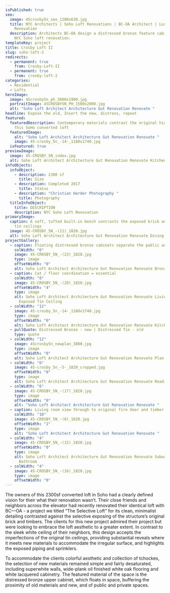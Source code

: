 ```yaml
---
isPublished: true
seo:
  image: 45crosby5n_seo_1200x630.jpg
  title: NYC Architects | Soho Loft Renovations | BC-OA Architect | Luxury Loft
    Renovation
  description: Architects BC—OA design a distressed bronze feature cabinet at this
    NYC Soho loft renovation.
templateKey: project
title: Crosby Loft II
slug: soho-loft-2
redirects:
  - permanent: true
    from: Crosby-Loft-II
  - permanent: true
    from: crosby-loft-2
categories:
  - Residential
  - Lofts
heroImage:
  image: 45crosby5n_ph_3800x1900.jpg
  portraitImage: 45CROSBY5N_PH_1500x2000.jpg
  alt: "Soho Loft Architect Architecture Gut Renovation Renovate "
headline: Expose the old, Insert the new, distress, repeat
featured:
  featuredDescription: Contemporary materials contrast the original highlights of
    this SoHo converted loft
  featuredImage:
    alt: "Soho Loft Architect Architecture Gut Renovation Renovate "
    image: 45-crosby_5n_-14-_1160x1740.jpg
  isFeatured: true
previewImage:
  image: 45-CROSBY_5N_index.jpg
  alt: Soho Loft Architect Architecture Gut Renovation Renovate Kitchen
infoObjects:
  infoObject:
    - description: 2300 sf
      title: Size
    - description: Completed 2017
      title: Status
    - description: "Christian Harder Photography "
      title: Photography
  titleInfoObject:
    title: DESCRIPTION
    description: NYC Soho Loft Renovation
primaryImage:
  caption: A soft, tufted built-in bench contrasts the exposed brick and original
    tin ceilings
  image: 45-CROSBY_5N_-(11)_1820.jpg
  alt: Soho Loft Architect Architecture Gut Renovation Renovate Dining Live Edge
projectGallery:
  - caption: Floating distressed bronze cabinets separate the public and private spaces
    colWidth: "6"
    image: 45-CROSBY_5N_-(23)_1820.jpg
    type: image
    offsetWidth: "0"
    alt: Soho Loft Architect Architecture Gut Renovation Renovate Bronze
  - caption: Cat / floor coordination = essential
    colWidth: "8"
    image: 45-CROSBY_5N_-(20)_1820.jpg
    offsetWidth: "4"
    type: image
    alt: Soho Loft Architect Architecture Gut Renovation Renovate Living Room
      Exposed Tin Ceiling
  - colWidth: "12"
    image: 45-crosby_5n_-14-_1160x1740.jpg
    type: image
    offsetWidth: "0"
    alt: Soho Loft Architect Architecture Gut Renovation Renovate Kitchen Bronze
  - pullQuote: Distressed Bronze - new | Distressed Tin - old
    type: quote
  - colWidth: "12"
    image: 45crosby5n_newplan_3800.jpg
    type: image
    offsetWidth: "0"
    alt: Soho Loft Architect Architecture Gut Renovation Renovate Plan
  - colWidth: "6"
    image: 45-crosby_5n_-5-_1820_cropped.jpg
    offsetWidth: "0"
    type: image
    alt: Soho Loft Architect Architecture Gut Renovation Renovate Reading Nook
  - colWidth: "6"
    image: 45-CROSBY_5N_-(17)_1820.jpg
    type: image
    offsetWidth: "0"
    alt: "Soho Loft Architect Architecture Gut Renovation Renovate "
  - caption: Living room view through to original fire door and timber column
    colWidth: "10"
    image: 45-CROSBY_5N_-(8)_1820.jpg
    offsetWidth: "2"
    type: image
    alt: "Soho Loft Architect Architecture Gut Renovation Renovate "
  - colWidth: "4"
    image: 45-CROSBY_5N_-(15)_1820.jpg
    offsetWidth: "0"
    type: image
    alt: Soho Loft Architect Architecture Gut Renovation Renovate Subway Tile
      Bathroom
  - colWidth: "4"
    image: 45-CROSBY_5N_-(16)_1820.jpg
    type: image
    offsetWidth: "0"
---
```


The owners of this 2300sf converted loft in Soho had a clearly defined vision for their what their renovation wasn’t. Their close friends and neighbors across the elevator had recently renovated their identical loft with BC—OA - a project we titled “The Selective Loft” for its clean, minimalist detailing contrasted against the selective exposing of the structure’s original brick and timbers. The clients for this new project admired their project but were looking to embrace the loft aesthetic to a greater extent. In contrast to the sleek white ceiling of their neighbors, this design accepts the imperfections of the original tin ceilings, providing substantial reveals where it meets new materials to accommodate the irregular surface, and highlights the exposed piping and sprinklers.

To accommodate the clients colorful aesthetic and collection of tchockes, the selection of new materials remained simple and fairly desaturated, including superwhite walls, wide-plank oil finished white oak flooring and white lacquered cabinetry. The featured material of the space is the distressed bronze upper cabinet, which floats in space, buffering the proximity of old materials and new, and of public and private spaces.
